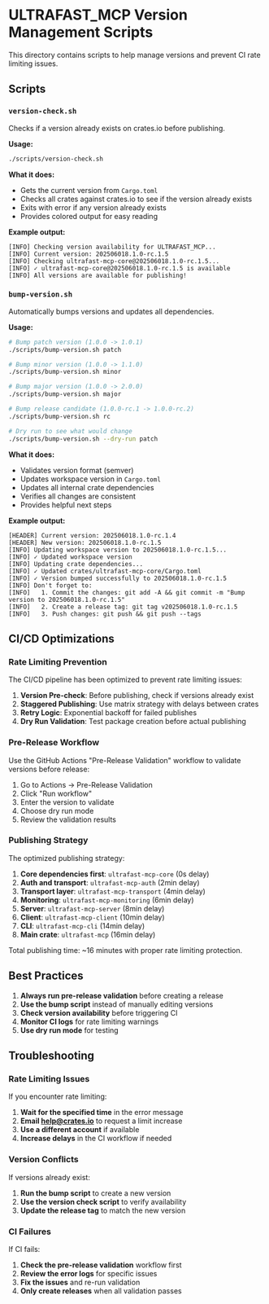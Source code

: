 # ULTRAFAST_MCP Version Management Scripts

This directory contains scripts to help manage versions and prevent CI rate limiting issues.

## Scripts

### `version-check.sh`

Checks if a version already exists on crates.io before publishing.

**Usage:**
```bash
./scripts/version-check.sh
```

**What it does:**
- Gets the current version from `Cargo.toml`
- Checks all crates against crates.io to see if the version already exists
- Exits with error if any version already exists
- Provides colored output for easy reading

**Example output:**
```
[INFO] Checking version availability for ULTRAFAST_MCP...
[INFO] Current version: 202506018.1.0-rc.1.5
[INFO] Checking ultrafast-mcp-core@202506018.1.0-rc.1.5...
[INFO] ✓ ultrafast-mcp-core@202506018.1.0-rc.1.5 is available
[INFO] All versions are available for publishing!
```

### `bump-version.sh`

Automatically bumps versions and updates all dependencies.

**Usage:**
```bash
# Bump patch version (1.0.0 -> 1.0.1)
./scripts/bump-version.sh patch

# Bump minor version (1.0.0 -> 1.1.0)
./scripts/bump-version.sh minor

# Bump major version (1.0.0 -> 2.0.0)
./scripts/bump-version.sh major

# Bump release candidate (1.0.0-rc.1 -> 1.0.0-rc.2)
./scripts/bump-version.sh rc

# Dry run to see what would change
./scripts/bump-version.sh --dry-run patch
```

**What it does:**
- Validates version format (semver)
- Updates workspace version in `Cargo.toml`
- Updates all internal crate dependencies
- Verifies all changes are consistent
- Provides helpful next steps

**Example output:**
```
[HEADER] Current version: 202506018.1.0-rc.1.4
[HEADER] New version: 202506018.1.0-rc.1.5
[INFO] Updating workspace version to 202506018.1.0-rc.1.5...
[INFO] ✓ Updated workspace version
[INFO] Updating crate dependencies...
[INFO] ✓ Updated crates/ultrafast-mcp-core/Cargo.toml
[INFO] ✓ Version bumped successfully to 202506018.1.0-rc.1.5
[INFO] Don't forget to:
[INFO]   1. Commit the changes: git add -A && git commit -m "Bump version to 202506018.1.0-rc.1.5"
[INFO]   2. Create a release tag: git tag v202506018.1.0-rc.1.5
[INFO]   3. Push changes: git push && git push --tags
```

## CI/CD Optimizations

### Rate Limiting Prevention

The CI/CD pipeline has been optimized to prevent rate limiting issues:

1. **Version Pre-check**: Before publishing, check if versions already exist
2. **Staggered Publishing**: Use matrix strategy with delays between crates
3. **Retry Logic**: Exponential backoff for failed publishes
4. **Dry Run Validation**: Test package creation before actual publishing

### Pre-Release Workflow

Use the GitHub Actions "Pre-Release Validation" workflow to validate versions before release:

1. Go to Actions → Pre-Release Validation
2. Click "Run workflow"
3. Enter the version to validate
4. Choose dry run mode
5. Review the validation results

### Publishing Strategy

The optimized publishing strategy:

1. **Core dependencies first**: `ultrafast-mcp-core` (0s delay)
2. **Auth and transport**: `ultrafast-mcp-auth` (2min delay)
3. **Transport layer**: `ultrafast-mcp-transport` (4min delay)
4. **Monitoring**: `ultrafast-mcp-monitoring` (6min delay)
5. **Server**: `ultrafast-mcp-server` (8min delay)
6. **Client**: `ultrafast-mcp-client` (10min delay)
8. **CLI**: `ultrafast-mcp-cli` (14min delay)
9. **Main crate**: `ultrafast-mcp` (16min delay)

Total publishing time: ~16 minutes with proper rate limiting protection.

## Best Practices

1. **Always run pre-release validation** before creating a release
2. **Use the bump script** instead of manually editing versions
3. **Check version availability** before triggering CI
4. **Monitor CI logs** for rate limiting warnings
5. **Use dry run mode** for testing

## Troubleshooting

### Rate Limiting Issues

If you encounter rate limiting:

1. **Wait for the specified time** in the error message
2. **Email help@crates.io** to request a limit increase
3. **Use a different account** if available
4. **Increase delays** in the CI workflow if needed

### Version Conflicts

If versions already exist:

1. **Run the bump script** to create a new version
2. **Use the version check script** to verify availability
3. **Update the release tag** to match the new version

### CI Failures

If CI fails:

1. **Check the pre-release validation** workflow first
2. **Review the error logs** for specific issues
3. **Fix the issues** and re-run validation
4. **Only create releases** when all validation passes 